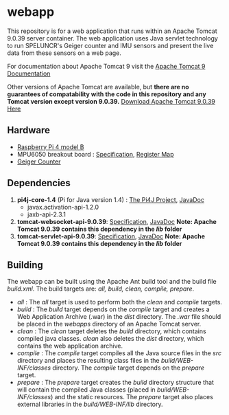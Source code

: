 # webapp
This repository is for a web application that runs within an Apache Tomcat 9.0.39 server container. The web application uses Java servlet technology to run SPELUNCR's Geiger counter and IMU sensors and present the live data from these sensors on a web page. 

For documentation about Apache Tomcat 9 visit the [Apache Tomcat 9 Documentation](http://tomcat.apache.org/tomcat-9.0-doc/index.html)

Other versions of Apache Tomcat are available, but **there are no guarantees of compatability with the code in this repository and any Tomcat version except version 9.0.39.** [Download Apache Tomcat 9.0.39 Here](https://archive.apache.org/dist/tomcat/tomcat-9/v9.0.39/bin/)

## Hardware
* [Raspberry Pi 4 model B](https://www.raspberrypi.org/products/raspberry-pi-4-model-b/specifications/)
* MPU6050 breakout board : 
	[Specification](https://invensense.tdk.com/wp-content/uploads/2015/02/MPU-6000-Datasheet1.pdf),
	[Register Map](https://invensense.tdk.com/wp-content/uploads/2015/02/MPU-6000-Register-Map1.pdf)
* [Geiger Counter](https://rhelectronics.net/store/radiation-detector-geiger-counter-diy-kit-second-edition.html)

## Dependencies
1. **pi4j-core-1.4** (Pi for Java version 1.4) : [The Pi4J Project](https://pi4j.com/1.4/index.html), [JavaDoc](https://pi4j.com/1.4/apidocs/index.html)
	* javax.activation-api-1.2.0
	* jaxb-api-2.3.1
1. **tomcat-websocket-api-9.0.39**:
	[Specification](https://jcp.org/aboutJava/communityprocess/mrel/jsr356/index.html),
	[JavaDoc](https://docs.oracle.com/javaee/7/api/javax/websocket/package-summary.html)
	**Note: Apache Tomcat 9.0.39 contains this dependency in the *lib* folder**
1. **tomcat-servlet-api-9.0.39**:
	[Specification](https://jcp.org/aboutJava/communityprocess/final/jsr369/index.html),
	[JavaDoc](https://javaee.github.io/javaee-spec/javadocs/javax/servlet/package-summary.html)
	**Note: Apache Tomcat 9.0.39 contains this dependency in the *lib* folder**

## Building
The webapp can be built using the Apache Ant build tool and the build file *build.xml*. The build targets are: *all, build, clean, compile, prepare*.
* *all*		: The *all* target is used to perform both the *clean* and *compile* targets.
* *build*	: The *build* target depends on the *compile* target and creates a Web Application Archive (.war) in the *dist* directory. The *.war* file should be placed in the *webapps* directory of an Apache Tomcat server.
* *clean*	: The *clean* target deletes the *build* directory, which contains compiled java classes. *clean* also deletes the *dist* directory, which contains the web application archive.
* *compile*	: The *compile* target compiles all the Java source files in the *src* directory and places the resulting class files in the *build/WEB-INF/classes* directory. The *compile* target depends on the *prepare* target.
* *prepare*	: The *prepare* target creates the *build* directory structure that will contain the compiled Java classes (placed in *build/WEB-INF/classes*) and the static resources. The *prepare* target also places external libraries in the *build/WEB-INF/lib* directory.
